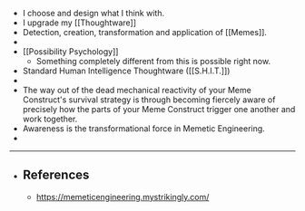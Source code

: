 - I choose and design what I think with.
- I upgrade my [[Thoughtware]]
- Detection, creation, transformation and application of [[Memes]].
-
- [[Possibility Psychology]]
	- Something completely different from this is possible right now.
- Standard Human Intelligence Thoughtware ([[S.H.I.T.]])
-
- The way out of the dead mechanical reactivity of your Meme Construct's survival strategy is through becoming fiercely aware of precisely how the parts of your Meme Construct trigger one another and work together.
- Awareness is the transformational force in Memetic Engineering.
-
- ---
- ## References
	- https://memeticengineering.mystrikingly.com/
